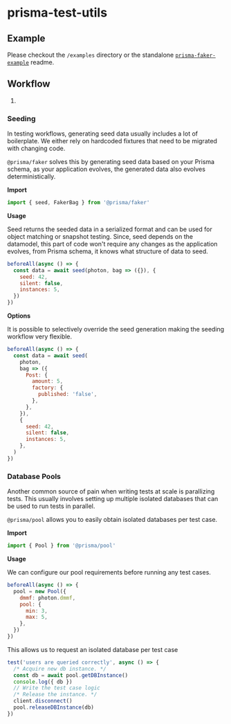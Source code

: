 # prisma-test-utils

## Example

Please checkout the `/examples` directory or the standalone [`prisma-faker-example`](https://github.com/divyenduz/prisma-faker-example) readme.

## Workflow

1.

### Seeding

In testing workflows, generating seed data usually includes a lot of boilerplate. We either rely on hardcoded fixtures that need to be migrated with changing code.

`@prisma/faker` solves this by generating seed data based on your Prisma schema, as your application evolves, the generated data also evolves deterministically.

**Import**

```js
import { seed, FakerBag } from '@prisma/faker'
```

**Usage**

Seed returns the seeded data in a serialized format and can be used for object matching or snapshot testing. Since, seed depends on the datamodel, this part of code won't require any changes as the application evolves, from Prisma schema, it knows what structure of data to seed.

```js
beforeAll(async () => {
  const data = await seed(photon, bag => ({}), {
    seed: 42,
    silent: false,
    instances: 5,
  })
})
```

**Options**

It is possible to selectively override the seed generation making the seeding workflow very flexible.

```js
beforeAll(async () => {
  const data = await seed(
    photon,
    bag => ({
      Post: {
        amount: 5,
        factory: {
          published: 'false',
        },
      },
    }),
    {
      seed: 42,
      silent: false,
      instances: 5,
    },
  )
})
```

### Database Pools

Another common source of pain when writing tests at scale is parallizing tests. This usually involves setting up multiple isolated databases that can be used to run tests in parallel.

`@prisma/pool` allows you to easily obtain isolated databases per test case.

**Import**

```js
import { Pool } from '@prisma/pool'
```

**Usage**

We can configure our pool requirements before running any test cases.

```js
beforeAll(async () => {
  pool = new Pool({
    dmmf: photon.dmmf,
    pool: {
      min: 3,
      max: 5,
    },
  })
})
```

This allows us to request an isolated database per test case

```js
test('users are queried correctly', async () => {
  /* Acquire new db instance. */
  const db = await pool.getDBInstance()
  console.log({ db })
  // Write the test case logic
  /* Release the instance. */
  client.disconnect()
  pool.releaseDBInstance(db)
})
```
